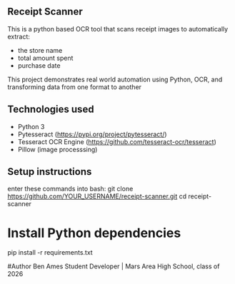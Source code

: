 ## Receipt Scanner

This is a python based OCR tool that scans receipt images to automatically extract:
- the store name
- total amount spent
- purchase date

This project demonstrates real world automation using Python, OCR, and transforming data from one format to another

## Technologies used

- Python 3
- Pytesseract (https://pypi.org/project/pytesseract/)
- Tesseract OCR Engine (https://github.com/tesseract-ocr/tesseract)
- Pillow (image processsing)

## Setup instructions
enter these commands into bash: 
	git clone https://github.com/YOUR_USERNAME/receipt-scanner.git
	cd receipt-scanner

# Install Python dependencies
pip install -r requirements.txt

#Author
Ben Ames
Student Developer | Mars Area High School, class of 2026